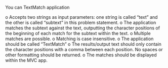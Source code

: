 You can 
TextMatch application 

o	Accepts two strings as input parameters: one string is called “text” and the other is called “subtext” in this problem statement.
o	The application matches the subtext against the text, outputting the character positions of the beginning of each match for the subtext within the text. 
o	Multiple matches are possible. 
o	Matching is case insensitive. 
o	The application should be called “TextMatch” 
o	The results/output text should only contain the character positions with a comma between each position.  No spaces or other formatting should be returned.
o	The matches should be displayed within the MVC app.
